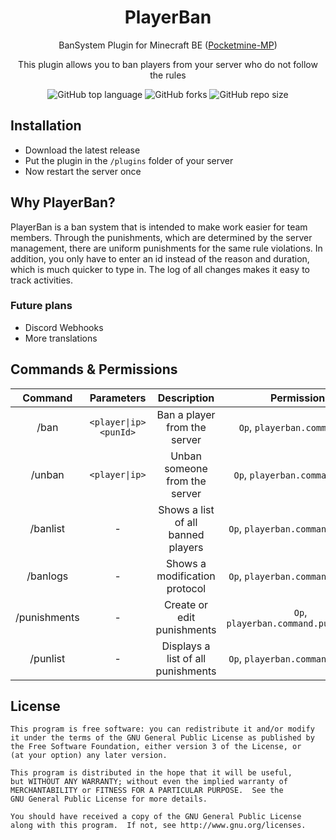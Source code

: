 <h1 align="center">PlayerBan</h1>
<p align="center">BanSystem Plugin for Minecraft BE (<a href="https://github.com/pmmp/PocketMine-MP">Pocketmine-MP</a>)</p>
<p align="center">This plugin allows you to ban players from your server who do not follow the rules</p>
<p align="center"><img alt="GitHub top language" src="https://img.shields.io/github/languages/top/Tobias-2006/PlayerBan"> <img alt="GitHub forks" src="https://img.shields.io/github/forks/Tobias-2006/PlayerBan?style=social"> <img alt="GitHub repo size" src="https://img.shields.io/github/repo-size/Tobias-2006/PlayerBan"></p>

## Installation
- Download the latest release
- Put the plugin in the `/plugins` folder of your server
- Now restart the server once

## Why PlayerBan?
PlayerBan is a ban system that is intended to make work easier for team members. Through the punishments, which are determined by the server management, there are uniform punishments for the same rule violations. In addition, you only have to enter an id instead of the reason and duration, which is much quicker to type in. The log of all changes makes it easy to track activities.
<br>

### Future plans
- Discord Webhooks
- More translations

## Commands & Permissions
| Command | Parameters | Description | Permissions |
| :-----: | :-------: | :---------: | :-------: |
| /ban | `<player\|ip>` `<punId>` | Ban a player from the server | `Op`, `playerban.command.ban` |
| /unban | `<player\|ip>` | Unban someone from the server | `Op`, `playerban.command.unban` |
| /banlist | - | Shows a list of all banned players | `Op`, `playerban.command.banlist` |
| /banlogs | - | Shows a modification protocol | `Op`, `playerban.command.banlogs` |
| /punishments | - | Create or edit punishments | `Op`, `playerban.command.punishments` |
| /punlist | - | Displays a list of all punishments | `Op`, `playerban.command.punlist` |

## License
```
This program is free software: you can redistribute it and/or modify
it under the terms of the GNU General Public License as published by
the Free Software Foundation, either version 3 of the License, or
(at your option) any later version.

This program is distributed in the hope that it will be useful,
but WITHOUT ANY WARRANTY; without even the implied warranty of
MERCHANTABILITY or FITNESS FOR A PARTICULAR PURPOSE.  See the
GNU General Public License for more details.

You should have received a copy of the GNU General Public License
along with this program.  If not, see http://www.gnu.org/licenses.
```
